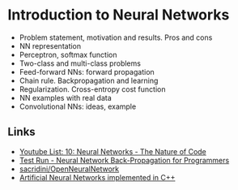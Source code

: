 # Introduction to Neural Networks

* Problem statement, motivation and results. Pros and cons
* NN representation
* Perceptron, softmax function
* Two-class and multi-class problems
* Feed-forward NNs: forward propagation
* Chain rule. Backpropagation and learning
* Regularization. Cross-entropy cost function
* NN examples with real data
* Convolutional NNs: ideas, example

## Links
* [Youtube List: 10: Neural Networks - The Nature of Code](https://www.youtube.com/playlist?list=PLRqwX-V7Uu6aCibgK1PTWWu9by6XFdCfh)
* [Test Run - Neural Network Back-Propagation for Programmers](https://docs.microsoft.com/en-us/archive/msdn-magazine/2012/october/test-run-neural-network-back-propagation-for-programmers)
* [sacridini/OpenNeuralNetwork](https://github.com/sacridini/OpenNeuralNetwork)
* [Artificial Neural Networks implemented in C++](https://github.com/ralampay/ann)
